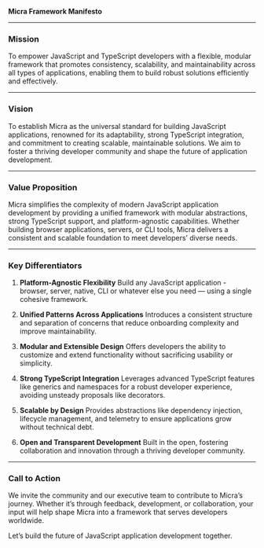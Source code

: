 **Micra Framework Manifesto**

---

### **Mission**

To empower JavaScript and TypeScript developers with a flexible, modular framework that promotes consistency, scalability, and maintainability across all types of applications, enabling them to build robust solutions efficiently and effectively.

---

### **Vision**

To establish Micra as the universal standard for building JavaScript applications, renowned for its adaptability, strong TypeScript integration, and commitment to creating scalable, maintainable solutions. We aim to foster a thriving developer community and shape the future of application development.

---

### **Value Proposition**

Micra simplifies the complexity of modern JavaScript application development by providing a unified framework with modular abstractions, strong TypeScript support, and platform-agnostic capabilities. Whether building browser applications, servers, or CLI tools, Micra delivers a consistent and scalable foundation to meet developers’ diverse needs.

---

### **Key Differentiators**

1. **Platform-Agnostic Flexibility**
   Build any JavaScript application - browser, server, native, CLI or whatever else you need — using a single cohesive framework.

2. **Unified Patterns Across Applications**
   Introduces a consistent structure and separation of concerns that reduce onboarding complexity and improve maintainability.

3. **Modular and Extensible Design**
   Offers developers the ability to customize and extend functionality without sacrificing usability or simplicity.

4. **Strong TypeScript Integration**
   Leverages advanced TypeScript features like generics and namespaces for a robust developer experience, avoiding unsteady proposals like decorators.

5. **Scalable by Design**
   Provides abstractions like dependency injection, lifecycle management, and telemetry to ensure applications grow without technical debt.

6. **Open and Transparent Development**
   Built in the open, fostering collaboration and innovation through a thriving developer community.

---

### **Call to Action**

We invite the community and our executive team to contribute to Micra’s journey. Whether it’s through feedback, development, or collaboration, your input will help shape Micra into a framework that serves developers worldwide.

Let’s build the future of JavaScript application development together.
